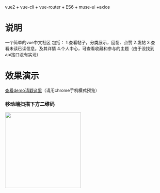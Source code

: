 vue2 + vue-cli + vue-router + ES6 + muse-ui +axios


# 说明
一个简单的vue中文社区
包括：
1.查看帖子，分类展示，回复、点赞
2.发帖
3.查看未读已读信息，及其详情
4.个人中心，可查看收藏和参与的主题（由于没找到api接口没有实现）


# 效果演示

[查看demo请戳这里](http://gakki318.com)（请用chrome手机模式预览）

### 移动端扫描下方二维码

<img src="http://gakki318.com/vuelogo.png" width="250" height="250"/>
